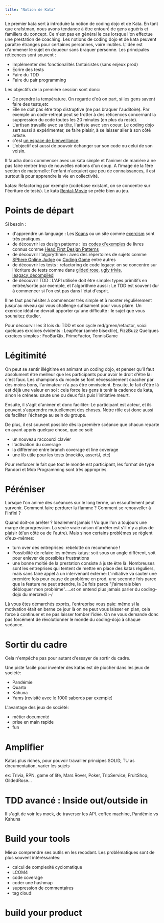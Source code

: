 ```yaml
---
title: "Notion de Kata"
---
```


Le premier kata sert à introduire la notion de coding dojo et de Kata.
En tant que crafstman, nous avons tendance à être entouré de gens aguéris et familiers du concept. Ce n'est pas en général le cas lorsque l'on effectue une prestation de coaching.
Les notions de coding dojo et de kata peuvent paraître étranges pour certaines personnes, voire inutiles. L'idée est d'ammener le sujet en douceur sans braquer personne.
Les principales réticences sont souvent :

- Implémenter des fonctionalités fantaisistes (sans enjeux prod)
- Ecrire des tests 
- Faire du TDD
- Faire du pair programming

Les objectifs de la première session sont donc:

- De prendre la température. On regarde d'où on part, si les gens savent faire des tests,etc
- Elle ne doit pas être trop distruptive (ne pas braquer l'auditoire). Par exemple un code-retreat peut se frotter à des réticences concernant la suppression du code toutes les 20 minutes (en plus du reste).
- L'artisan travaille avec sa tête, l'artiste avec son coeur. Le coding dojo sert aussi à expérimenter, se faire plaisir, à se laisser aller à son côté artiste.
- c'est [un espace de bienveillance](http://www.qualitystreet.fr/2015/03/01/postulat-de-retrospective/).
- L'objectif est aussi de pouvoir échanger sur son code ou celui de son voisin.

Il faudra donc commencer avec un kata simple et l'animer de manière à ne pas faire rentrer trop de nouvelles notions d'un coup.
A l'image de la 1ère section de maternelle: l'enfant n'acquiert que peu de connaissances, il est surtout là pour apprendre la vie en collectivité.

katas:
Refactoring par exemple (codebase existant, on se concentre sur l'écriture de tests).
Le kata [Rental-Movie](/rental-movie) se prête bien au jeu.

# Points de départ

Si besoin :

- d'apprendre un language : Les [Koans](https://www.solutionsiq.com/resource/blog-post/learning-a-new-programming-language-with-code-koans/) ou un site comme [exercism](exercism.io) sont très pratiques.
- de découvrir les design patterns : les [codes d'exemples](https://github.com/bethrobson/Head-First-Design-Patterns) de livres connus comme [Head First Design Patterns](https://www.amazon.fr/First-Design-Patterns-Elisabeth-Freeman/dp/0596007124)
- de découvrir l'algorythmie : avec des répertoires de sujets comme [SPhere Online Judge](http://www.spoj.com/problems/classical/sort=11) ou [Coding Game](https://www.codingame.com) entre autres
- de découvrir les tests : refactoring de code legacy: on se concentre sur l'écriture de tests comme dans [gilded rose](https://github.com/emilybache/GildedRose-Refactoring-Kata), [ugly trivia](https://github.com/jbrains/trivia/), [leagacy_decompiled](https://github.com/cyriux/legacy-testing-kata-java)
- de découvrir TDD : L'API utilisée doit être simple: types primitifs en entrée/sortie par exemple, et l'algorithme aussi : Le TDD est souvent dur à commencer si l'on est pas dans l'état d'esprit.

Il ne faut pas hésiter à commencer très simple et à monter régulièrement jusqu'au niveau qui vous challenge sufisament pour vous plaire.
Un exercice idéal ne devrait apporter qu'une difficulté : le sujet que vous souhaitez étudier.

Pour décourvir les 3 lois du TDD et son cycle red/green/refactor, voici quelques exrcices évidents : LeapYear (année bisextile), FizzBuzz
Quelques exrcices simples : FooBarQix, PrimeFactor, TennisGame

# Légitimité

On peut se sentir illégitime en animant un coding dojo, et penser qu'il faut absolument être meilleur que les participants pour avoir le droit d'être là: c'est faux.
Les champions du monde se font nécessairement coacher par des moins bons, l'animateur n'a pas être omniscient.
Ensuite, le fait d'être là est déjà une valeur en soi : cela force les gens à tenir la cadence du kata, sinon le créneau saute une ou deux fois puis l'initiative meurt.

Ensuite, il s'agit d'animer et donc faciliter: Le participant est acteur, et ils peuvent s'apprendre mutuellement des choses.
Notre rôle est donc aussi de faciliter l'échange au sein du groupe.

De plus, il est souvent possible dès la première scéance que chacun reparte en ayant appris quelque chose, que ce soit:

- un nouveau raccourci clavier
- l'activation du coverage
- la différence entre branch coverage et line coverage
- une lib utile pour les tests (mockito, assertJ, etc)

Pour renforcer le fait que tout le monde est participant, les format de type Randori et Mob Programming sont très appropriés.

# Péréniser

Lorsque l'on anime des scéances sur le long terme, un essouflement peut survenir. Comment faire perdurer la flamme ? Comment se renouveller à l'infini ?

Quand doit-on arrêter ?
Idéalement jamais ! Vu que l'on a toujours une marge de progression. La seule vraie raison d'arrêter est s'il n'y a plus de plaisir (d'un côté ou de l'autre). Mais sinon certains problémes se règlent d'eux-mêmes:

- turn over des entreprises: rebelotte on recommence !
- Possibilité de refaire les mêmes katas: soit sous un angle différent, soit pour enlever de possibles frustrations
- une bonne moitié de la prestation consiste à juste être là. Nombreuses sont les entreprises qui tentent de mettre en place des katas réguliers, mais sans faire appel à un intervenant externe: L'initiative va sauter une premiére fois pour cause de probléme en prod, une seconde fois parce que la feature ne peut attendre, la 3e fois parce "j'aimerais bien débloquer mon probléme".....et on entend plus jamais parler du coding-dojo du mercredi :-/

Là vous êtes démarchés exprès, l'entreprise vous paie: même si la motivation était en berne ce jour là on ne peut vous laisser en plan, cela force à continuer et ne pas laisser tomber l'idée. On ne vous demande donc pas forcément de révolutionner le monde du coding-dojo à chaque scéance.

# Sortir du cadre

Cela n'empêche pas pour autant d'essayer de sortir du cadre.

Une piste facile pour inventer des katas est de piocher dans les jeux de société:

- Pandémie
- Quarto
- Kahuna
- Yams (revisité avec le 1000 sabords par exemple)

L'avantage des jeux de société:

- métier documenté
- prise en main rapide
- fun

# Amplifier

Katas plus riches, pour pouvoir travailler principes SOLID, TU as documentation, varier les sujets

ex: Trivia, RPN, game of life, Mars Rover, Poker, TripService, FruitShop, GildedRose...

# TDD avancé : Inside out/outside in

Il s'agit de voir les mock, de traverser les API.
coffee machine, Pandémie vs Kahuna

# Build your tools

Mieux comprendre ses outils en les recodant. Les problématiques sont de plus souvent intéréssantes:

- calcul de complexité cyclomatique
- LCOM4
- code coverage
- coder une hashmap
- suppression de commentaires
- tag cloud

# build your product
